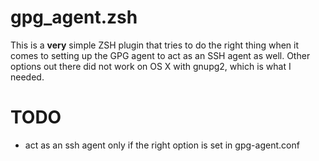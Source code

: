 # gpg_agent.zsh

This is a **very** simple ZSH plugin that tries to do the right thing when it
comes to setting up the GPG agent to act as an SSH agent as well. Other options
out there did not work on OS X with gnupg2, which is what I needed.

# TODO

* act as an ssh agent only if the right option is set in gpg-agent.conf

